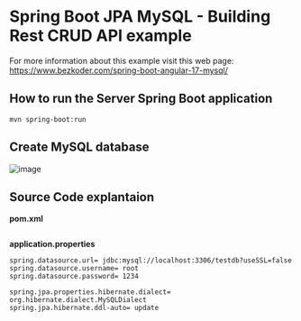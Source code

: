 # Spring Boot JPA MySQL - Building Rest CRUD API example

For more information about this example visit this web page: https://www.bezkoder.com/spring-boot-angular-17-mysql/

## How to run the Server Spring Boot application
```
mvn spring-boot:run
```

## Create MySQL database

![image](https://github.com/luiscoco/CRUD_Sample1_spring-boot-mysql-server/assets/32194879/06a7fe8d-79bf-4638-b1f3-72488dc0a931)

## Source Code explantaion

**pom.xml**

```xml

```


**application.properties**

```
spring.datasource.url= jdbc:mysql://localhost:3306/testdb?useSSL=false
spring.datasource.username= root
spring.datasource.password= 1234

spring.jpa.properties.hibernate.dialect= org.hibernate.dialect.MySQLDialect
spring.jpa.hibernate.ddl-auto= update
```
